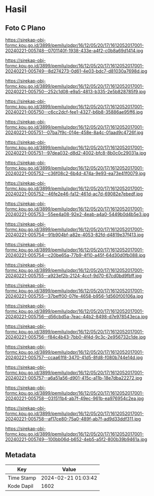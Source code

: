 # Hasil

## Foto C Plano

https://sirekap-obj-formc.kpu.go.id/3899/pemilu/pdpr/16/12/05/20/17/1612052017001-20240221-005748--0701140f-1938-433e-a4f2-c0b8a69d1414.jpg

https://sirekap-obj-formc.kpu.go.id/3899/pemilu/pdpr/16/12/05/20/17/1612052017001-20240221-005749--8d274273-0d61-4e03-bdc7-d81030a7698d.jpg

https://sirekap-obj-formc.kpu.go.id/3899/pemilu/pdpr/16/12/05/20/17/1612052017001-20240221-005750--252c1d08-e9a5-4813-b335-2e5b828785f9.jpg

https://sirekap-obj-formc.kpu.go.id/3899/pemilu/pdpr/16/12/05/20/17/1612052017001-20240221-005750--c6cc2dcf-fee1-4327-b6b8-35886ae95ff6.jpg

https://sirekap-obj-formc.kpu.go.id/3899/pemilu/pdpr/16/12/05/20/17/1612052017001-20240221-005751--07ba7f9c-014e-458e-8a4c-01aad9c4726f.jpg

https://sirekap-obj-formc.kpu.go.id/3899/pemilu/pdpr/16/12/05/20/17/1612052017001-20240221-005751--97dea032-d8d2-4002-bfc8-8b0c0c29031a.jpg

https://sirekap-obj-formc.kpu.go.id/3899/pemilu/pdpr/16/12/05/20/17/1612052017001-20240221-005752--c36f08c2-6b4d-474a-9e93-ea73e41f0079.jpg

https://sirekap-obj-formc.kpu.go.id/3899/pemilu/pdpr/16/12/05/20/17/1612052017001-20240221-005752--46fe2e46-fa12-461d-ac7d-69082e7ebedf.jpg

https://sirekap-obj-formc.kpu.go.id/3899/pemilu/pdpr/16/12/05/20/17/1612052017001-20240221-005753--55ee4a08-92e2-4eab-a4a0-5449b0d4b5e3.jpg

https://sirekap-obj-formc.kpu.go.id/3899/pemilu/pdpr/16/12/05/20/17/1612052017001-20240221-005754--91b904bf-a82e-4053-82fd-d4819e37f413.jpg

https://sirekap-obj-formc.kpu.go.id/3899/pemilu/pdpr/16/12/05/20/17/1612052017001-20240221-005754--c20be65a-77b9-4f10-a45f-64d30d0fb088.jpg

https://sirekap-obj-formc.kpu.go.id/3899/pemilu/pdpr/16/12/05/20/17/1612052017001-20240221-005755--a923ef2b-2124-4ccf-9d70-67cd0bd9fbff.jpg

https://sirekap-obj-formc.kpu.go.id/3899/pemilu/pdpr/16/12/05/20/17/1612052017001-20240221-005755--37beff00-07fe-4658-b956-1d560f00106a.jpg

https://sirekap-obj-formc.kpu.go.id/3899/pemilu/pdpr/16/12/05/20/17/1612052017001-20240221-005756--d56cbd5a-7eac-44b2-8498-d7e978543eca.jpg

https://sirekap-obj-formc.kpu.go.id/3899/pemilu/pdpr/16/12/05/20/17/1612052017001-20240221-005756--f84c4b43-7bb0-4f4d-9c3c-2e956732c1de.jpg

https://sirekap-obj-formc.kpu.go.id/3899/pemilu/pdpr/16/12/05/20/17/1612052017001-20240221-005757--ccaa61f8-3470-41d5-8fd8-f080b744e14d.jpg

https://sirekap-obj-formc.kpu.go.id/3899/pemilu/pdpr/16/12/05/20/17/1612052017001-20240221-005757--a6a51a56-d901-415c-a11b-18e7dba22272.jpg

https://sirekap-obj-formc.kpu.go.id/3899/pemilu/pdpr/16/12/05/20/17/1612052017001-20240221-005758--031511b4-ab7f-49ec-961b-ea976954c2ea.jpg

https://sirekap-obj-formc.kpu.go.id/3899/pemilu/pdpr/16/12/05/20/17/1612052017001-20240221-005758--af17ce80-75a0-489f-ab7f-ad9d33ddf311.jpg

https://sirekap-obj-formc.kpu.go.id/3899/pemilu/pdpr/16/12/05/20/17/1612052017001-20240221-005749--100bb06d-b652-4eb5-a5f2-800b39b9461a.jpg


## Metadata

| Key        | Value               |
| ---------- | ------------------- |
| Time Stamp | 2024-02-21 01:03:42 |
| Kode Dapil | 1602                |



